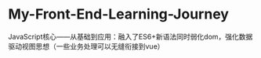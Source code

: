 # My-Front-End-Learning-Journey
JavaScript核心——从基础到应用：融入了ES6+新语法同时弱化dom，强化数据驱动视图思想（一些业务处理可以无缝衔接到vue）
